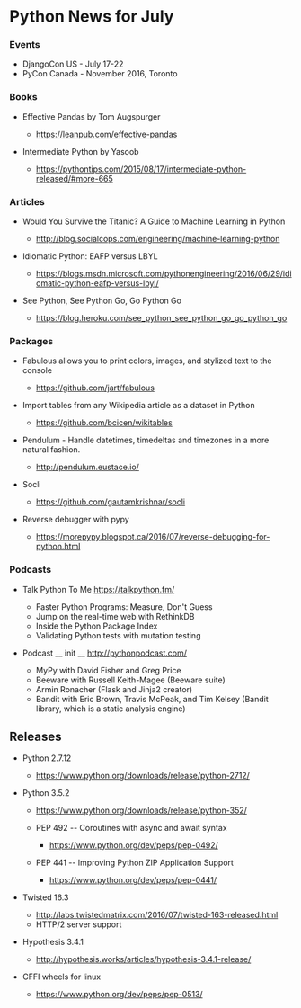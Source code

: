 # Python News for July

###  Events

* DjangoCon US - July 17-22
* PyCon Canada - November 2016, Toronto


### Books

* Effective Pandas by Tom Augspurger
    * https://leanpub.com/effective-pandas

* Intermediate Python by Yasoob
    * https://pythontips.com/2015/08/17/intermediate-python-released/#more-665

### Articles

* Would You Survive the Titanic? A Guide to Machine Learning in Python
    * http://blog.socialcops.com/engineering/machine-learning-python

* Idiomatic Python: EAFP versus LBYL
    * https://blogs.msdn.microsoft.com/pythonengineering/2016/06/29/idiomatic-python-eafp-versus-lbyl/

* See Python, See Python Go, Go Python Go
    * https://blog.heroku.com/see_python_see_python_go_go_python_go


### Packages

* Fabulous allows you to print colors, images, and stylized text to the console
    * https://github.com/jart/fabulous

* Import tables from any Wikipedia article as a dataset in Python
    * https://github.com/bcicen/wikitables

* Pendulum - Handle datetimes, timedeltas and timezones in a more natural fashion.
    * http://pendulum.eustace.io/

* Socli
    * https://github.com/gautamkrishnar/socli

* Reverse debugger with pypy
    * https://morepypy.blogspot.ca/2016/07/reverse-debugging-for-python.html


### Podcasts

* Talk Python To Me
    https://talkpython.fm/
    * Faster Python Programs: Measure, Don't Guess
    * Jump on the real-time web with RethinkDB
    * Inside the Python Package Index
    * Validating Python tests with mutation testing

* Podcast __ init __
    http://pythonpodcast.com/
    * MyPy with David Fisher and Greg Price
    * Beeware with Russell Keith-Magee (Beeware suite)
    * Armin Ronacher (Flask and Jinja2 creator)
    * Bandit with Eric Brown, Travis McPeak, and Tim Kelsey (Bandit library, which is a static analysis engine)

## Releases

* Python 2.7.12
    * https://www.python.org/downloads/release/python-2712/

* Python 3.5.2
    * https://www.python.org/downloads/release/python-352/

    * PEP 492 -- Coroutines with async and await syntax
        * https://www.python.org/dev/peps/pep-0492/
    * PEP 441 -- Improving Python ZIP Application Support
        * https://www.python.org/dev/peps/pep-0441/

* Twisted 16.3
    * http://labs.twistedmatrix.com/2016/07/twisted-163-released.html
    * HTTP/2 server support

* Hypothesis 3.4.1
    * http://hypothesis.works/articles/hypothesis-3.4.1-release/

* CFFI wheels for linux
    * https://www.python.org/dev/peps/pep-0513/
